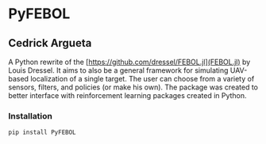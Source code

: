 # PyFEBOL

## Cedrick Argueta

A Python rewrite of the [https://github.com/dressel/FEBOL.jl](FEBOL.jl) by Louis Dressel.
It aims to also be a general framework for simulating UAV-based localization of a single target. 
The user can choose from a variety of sensors, filters, and policies (or make his own).
The package was created to better interface with reinforcement learning packages created in Python.

### Installation

```
pip install PyFEBOL
```

